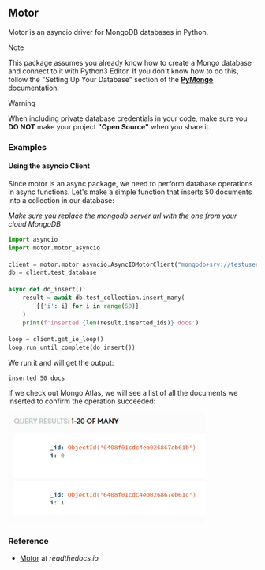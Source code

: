 ## Motor

Motor is an asyncio driver for MongoDB databases in Python.

<div class="notebox notebox-info">
    <p class="notebox-title">
        Note
    </p>
    <p>
        This package assumes you already know how to create a Mongo database and connect to it with Python3 Editor. If you don't know how to do this, follow the "Setting Up Your Database" section of the
        <a href="../pymongo/#setting-up-your-database">
            <b>PyMongo</b>
        </a>
        documentation.
    </p>
</div>

<div class="notebox notebox-danger">
    <p class="notebox-title">
        Warning
    </p>
    <p>
        When including private database credentials in your code, make sure you <b>DO NOT</b> make your project <b>"Open Source"</b> when you share it.
    </p>
</div>

### Examples

#### Using the asyncio Client

Since motor is an async package, we need to perform database operations in async functions. Let's make a simple function that inserts 50 documents into a collection in our database:

_Make sure you replace the mongodb server url with the one from your cloud MongoDB_

```python
import asyncio
import motor.motor_asyncio

client = motor.motor_asyncio.AsyncIOMotorClient("mongodb+srv://testuser:<password>@<your cluster>.mongodb.net/?retryWrites=true&w=majority")
db = client.test_database

async def do_insert():
    result = await db.test_collection.insert_many(
        [{'i': i} for i in range(50)]
    )
    print(f'inserted {len(result.inserted_ids)} docs')

loop = client.get_io_loop()
loop.run_until_complete(do_insert())
```

We run it and will get the output:

```text
inserted 50 docs
```

If we check out Mongo Atlas, we will see a list of all the documents we inserted to confirm the operation succeeded:

<img src="../../assets/img/motor-insert.png" width="400px"/>

### Reference

-   [Motor](https://motor.readthedocs.io/en/stable/index.html) at _readthedocs.io_
